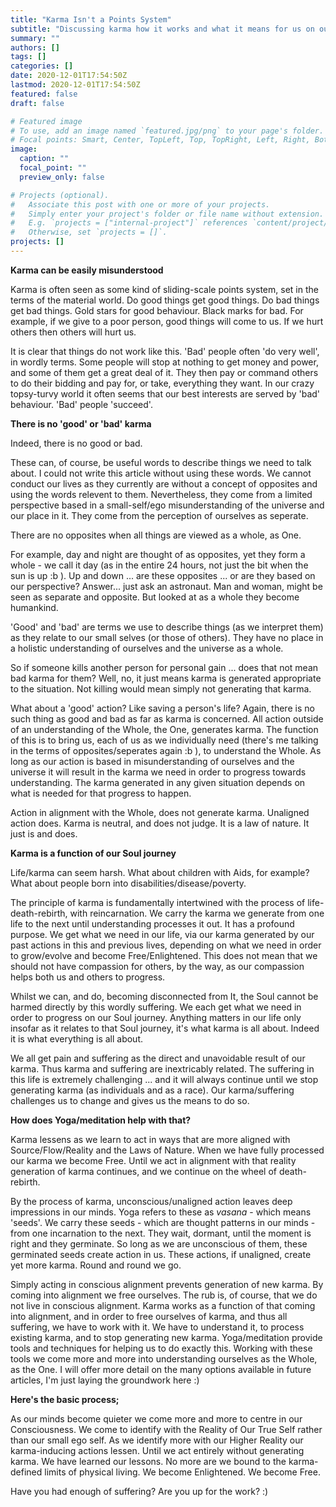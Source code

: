 ```yaml
---
title: "Karma Isn't a Points System"
subtitle: "Discussing karma how it works and what it means for us on our life journey"
summary: ""
authors: []
tags: []
categories: []
date: 2020-12-01T17:54:50Z
lastmod: 2020-12-01T17:54:50Z
featured: false
draft: false

# Featured image
# To use, add an image named `featured.jpg/png` to your page's folder.
# Focal points: Smart, Center, TopLeft, Top, TopRight, Left, Right, BottomLeft, Bottom, BottomRight.
image:
  caption: ""
  focal_point: ""
  preview_only: false

# Projects (optional).
#   Associate this post with one or more of your projects.
#   Simply enter your project's folder or file name without extension.
#   E.g. `projects = ["internal-project"]` references `content/project/deep-learning/index.md`.
#   Otherwise, set `projects = []`.
projects: []
---
```


**Karma can be easily misunderstood**

Karma is often seen as some kind of sliding-scale points system, set in the terms of the material world.
Do good things get good things.
Do bad things get bad things.
Gold stars for good behaviour.
Black marks for bad.
For example, if we give to a poor person, good things will come to us.
If we hurt others then others will hurt us.

It is clear that things do not work like this.
'Bad' people often 'do very well', in wordly terms.
Some people will stop at nothing to get money and power, and some of them get a great deal of it.
They then pay or command others to do their bidding and pay for, or take, everything they want.
In our crazy topsy-turvy world it often seems that our best interests are served by 'bad' behaviour.
'Bad' people 'succeed'.

**There is no 'good' or 'bad' karma**


Indeed, there is no good or bad.

These can, of course, be useful words to describe things we need to talk about.
I could not write this article without using these words.
We cannot conduct our lives as they currently are without a concept of opposites and using the words relevent to them.
Nevertheless, they come from a limited perspective based in a small-self/ego misunderstanding of the universe and our place in it.
They come from the perception of ourselves as seperate.

There are no opposites when all things are viewed as a whole, as One.

For example, day and night are thought of as opposites, yet they form a whole - we call it day (as in the entire 24 hours, not just the bit when the sun is up :b ).
Up and down ... are these opposites ... or are they based on our perspective?
Answer... just ask an astronaut.
Man and woman, might be seen as separate and opposite.
But looked at as a whole they become humankind.

'Good' and 'bad' are terms we use to describe things (as we interpret them) as they relate to our small selves (or those of others).
They have no place in a holistic understanding of ourselves and the universe as a whole.

So if someone kills another person for personal gain ... does that not mean bad karma for them?
Well, no, it just means karma is generated appropriate to the situation.
Not killing would mean simply not generating that karma.

What about a 'good' action?
Like saving a person's life?
Again, there is no such thing as good and bad as far as karma is concerned.
All action outside of an understanding of the Whole, the One, generates karma.
The function of this is to bring us, each of us as we individually need (there's me talking in the terms of opposites/seperates again  :b ), to understand the Whole.
As long as our action is based in misunderstanding of ourselves and the universe it will result in the karma we need in order to progress towards understanding.
The karma generated in any given situation depends on what is needed for that progress to happen.

Action in alignment with the Whole, does not generate karma.
Unaligned action does.
Karma is neutral, and does not judge.
It is a law of nature.
It just is and does.

**Karma is a function of our Soul journey**

Life/karma can seem harsh.
What about children with Aids, for example?
What about people born into disabilities/disease/poverty.

The principle of karma is fundamentally intertwined with the process of life-death-rebirth, with reincarnation.
We carry the karma we generate from one life to the next until understanding processes it out.
It has a profound purpose.
We get what we need in our life, via our karma generated by our past actions in this and previous lives, depending on what we need in order to grow/evolve and become Free/Enlightened.
This does not mean that we should not have compassion for others, by the way, as our compassion helps both us and others to progress.

Whilst we can, and do, becoming disconnected from It, the Soul cannot be harmed directly by this wordly suffering.
We each get what we need in order to progress on our Soul journey.
Anything matters in our life only insofar as it relates to that Soul journey, it's what karma is all about.
Indeed it is what everything is all about.

We all get pain and suffering as the direct and unavoidable result of our karma.
Thus karma and suffering are inextricably related.
The suffering in this life is extremely challenging ... and it will always continue until we stop generating karma (as individuals and as a race).
Our karma/suffering challenges us to change and gives us the means to do so.

**How does Yoga/meditation help with that?**


Karma lessens as we learn to act in ways that are more aligned with Source/Flow/Reality and the Laws of Nature.
When we have fully processed our karma we become Free.
Until we act in alignment with that reality generation of karma continues, and we continue on the wheel of death-rebirth.

By the process of karma, unconscious/unaligned action leaves deep impressions in our minds.
Yoga refers to these as <em>vasana</em> - which means 'seeds'.
We carry these seeds - which are thought patterns in our minds - from one incarnation to the next.
They wait, dormant, until the moment is right and they germinate.
So long as we are unconscious of them, these germinated seeds create action in us.
These actions, if unaligned, create yet more karma.
Round and round we go.

Simply acting in conscious alignment prevents generation of new karma.
By coming into alignment we free ourselves.
The rub is, of course, that we do not live in conscious alignment.
Karma works as a function of that coming into alignment, and in order to free ourselves of karma, and thus all suffering, we have to work with it.
We have to understand it, to process existing karma, and to stop generating new karma.
Yoga/meditation provide tools and techniques for helping us to do exactly this.
Working with these tools we come more and more into understanding ourselves as the Whole, as the One.
I will offer more detail on the many options available in future articles, I'm just laying the groundwork here :)

**Here's the basic process;**  

As our minds become quieter we come more and more to centre in our Consciousness.
We come to identify with the Reality of Our True Self rather than our small ego self.
As we identify more with our Higher Reality our karma-inducing actions lessen.
Until we act entirely without generating karma.
We have learned our lessons.
No more are we bound to the karma-defined limits of physical living.
We become Enlightened.
We become Free.

Have you had enough of suffering?
Are you up for the work?
:)
